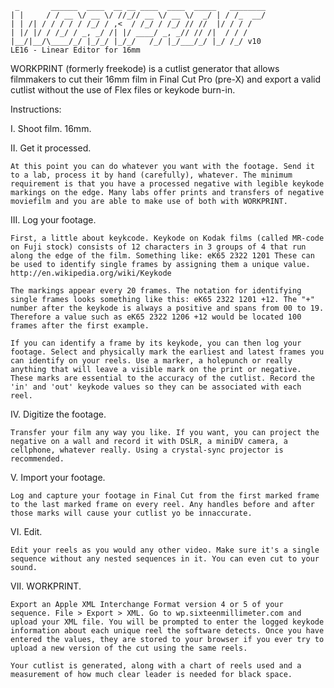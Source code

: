 
	 _       ______  ____  __ __ ____  ____  _____   ________
	| |     / / __ \/ __ \/ //_// __ \/ __ \/  _/ | / /_  __/
	| | /| / / / / / /_/ / ,<  / /_/ / /_/ // //  |/ / / /   
	| |/ |/ / /_/ / _, _/ /| |/ ____/ _, _// // /|  / / /    
	|__/|__/\____/_/ |_/_/ |_/_/   /_/ |_/___/_/ |_/ /_/ v10    
	LE16 - Linear Editor for 16mm                                                       

WORKPRINT (formerly freekode) is a cutlist generator that allows
filmmakers to cut their 16mm film in Final Cut Pro (pre-X) and export a
valid cutlist without the use of Flex files or keykode burn-in.

Instructions:

I. Shoot film. 16mm.

II. Get it processed.

	At this point you can do whatever you want with the footage. Send it to a lab, process it by hand (carefully), whatever. The minimum requirement is that you have a processed negative with legible keykode markings on the edge. Many labs offer prints and transfers of negative moviefilm and you are able to make use of both with WORKPRINT.

III. Log your footage.

	First, a little about keykcode. Keykode on Kodak films (called MR-code on Fuji stock) consists of 12 characters in 3 groups of 4 that run along the edge of the film. Something like: eK65 2322 1201 These can be used to identify single frames by assigning them a unique value. http://en.wikipedia.org/wiki/Keykode

	The markings appear every 20 frames. The notation for identifying single frames looks something like this: eK65 2322 1201 +12. The "+" number after the keykode is always a positive and spans from 00 to 19. Therefore a value such as eK65 2322 1206 +12 would be located 100 frames after the first example.

	If you can identify a frame by its keykode, you can then log your footage. Select and physically mark the earliest and latest frames you can identify on your reels. Use a marker, a holepunch or really anything that will leave a visible mark on the print or negative. These marks are essential to the accuracy of the cutlist. Record the 'in' and 'out' keykode values so they can be associated with each reel.

IV. Digitize the footage. 

	Transfer your film any way you like. If you want, you can project the negative on a wall and record it with DSLR, a miniDV camera, a cellphone, whatever really. Using a crystal-sync projector is recommended.

V. Import your footage.

	Log and capture your footage in Final Cut from the first marked frame to the last marked frame on every reel. Any handles before and after those marks will cause your cutlist yo be innaccurate.

VI. Edit.

	Edit your reels as you would any other video. Make sure it's a single sequence without any nested sequences in it. You can even cut to your sound.

VII. WORKPRINT.
	
	Export an Apple XML Interchange Format version 4 or 5 of your sequence. File > Export > XML. Go to wp.sixteenmillimeter.com and upload your XML file. You will be prompted to enter the logged keykode information about each unique reel the software detects. Once you have entered the values, they are stored to your browser if you ever try to upload a new version of the cut using the same reels.

	Your cutlist is generated, along with a chart of reels used and a measurement of how much clear leader is needed for black space. 
